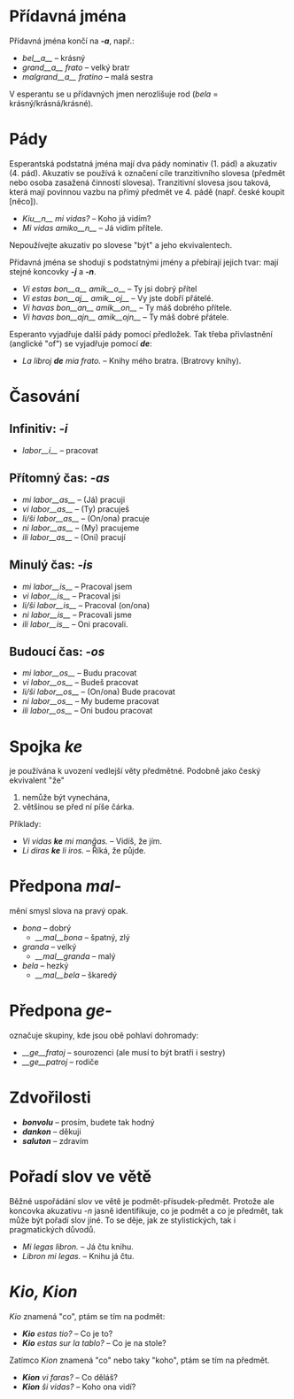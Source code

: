 # Přídavná jména

Přídavná jména končí na *__-a__*, např.:

- *bel__a__* – krásný
- *grand__a__ frato* – velký bratr
- *malgrand__a__ fratino* – malá sestra

V esperantu se u přídavných jmen nerozlišuje rod (*bela* = krásný/krásná/krásné).

# Pády

Esperantská podstatná jména mají dva pády nominativ (1. pád) a akuzativ (4. pád). Akuzativ se používá k označení cíle tranzitivního slovesa (předmět nebo osoba zasažená činností slovesa). Tranzitivní slovesa jsou taková, která mají povinnou vazbu na přímý předmět ve 4. pádě (např. české koupit [něco]).

- *Kiu__n__ mi vidas?* – Koho já vidím?
- *Mi vidas amiko__n__* – Já vidím přítele.

Nepoužívejte akuzativ po slovese "být" a jeho ekvivalentech.

Přídavná jména se shodují s podstatnými jmény a přebírají jejich tvar: mají stejné koncovky *__-j__* a *__-n__*.

- *Vi estas bon__a__ amik__o__* – Ty jsi dobrý přítel
- *Vi estas bon__aj__ amik__oj__* – Vy jste dobří přátelé.
- *Vi havas bon__an__ amik__on__* – Ty máš dobrého přítele.
- *Vi havas bon__ajn__ amik__ojn__* – Ty máš dobré přátele.

Esperanto vyjadřuje další pády pomocí předložek. Tak třeba přivlastnění (anglické "of") se vyjadřuje pomocí *__de__*:

- *La libroj __de__ mia frato.* – Knihy mého bratra. (Bratrovy knihy).

# Časování

## Infinitiv: *-i*
  
- *labor__i__*          – pracovat

## Přítomný čas: *-as*

- *mi labor__as__*      – (Já) pracuji
- *vi labor__as__*      – (Ty) pracuješ
- *li/ŝi labor__as__*   – (On/ona) pracuje
- *ni labor__as__*      – (My) pracujeme
- *ili labor__as__*     – (Oni) pracují

## Minulý čas: *-is*

- *mi labor__is__*      – Pracoval jsem
- *vi labor__is__*      – Pracoval jsi
- *li/ŝi labor__is__*   – Pracoval (on/ona)
- *ni labor__is__*      – Pracovali jsme
- *ili labor__is__*     – Oni pracovali.

## Budoucí čas: *-os*

- *mi labor__os__*      – Budu pracovat
- *vi labor__os__*      – Budeš pracovat
- *li/ŝi labor__os__*   – (On/ona) Bude pracovat
- *ni labor__os__*      – My budeme pracovat
- *ili labor__os__*     – Oni budou pracovat

# Spojka *ke*

je používána k uvození vedlejší věty předmětné. Podobně jako český ekvivalent "že"

1. nemůže být vynechána,
2. většinou se před ní píše čárka.

Příklady:

- *Vi vidas __ke__ mi manĝas.* – Vidíš, že jím.
- *Li diras __ke__ li iros.* – Říká, že půjde.

# Předpona *mal-*

mění smysl slova na pravý opak.

- *bona* – dobrý
  - *__mal__bona* – špatný, zlý
- *granda* – velký
  - *__mal__granda* – malý
- *bela* – hezký
  - *__mal__bela* – škaredý

# Předpona *ge-*

označuje skupiny, kde jsou obě pohlaví dohromady:

- *__ge__fratoj* – sourozenci (ale musí to být bratři i sestry)
- *__ge__patroj* – rodiče

# Zdvořilosti

- *__bonvolu__* – prosím, budete tak hodný
- *__dankon__* – děkuji
- *__saluton__* – zdravím

# Pořadí slov ve větě

Běžné uspořádání slov ve větě je podmět-přísudek-předmět. Protože ale koncovka akuzativu *-n* jasně identifikuje, co je podmět a co je předmět, tak může být pořadí slov jiné. To se děje, jak ze stylistických, tak i pragmatických důvodů.

- *Mi legas libron.* – Já čtu knihu.
- *Libron mi legas.* – Knihu já čtu.

# *Kio, Kion*

*Kio* znamená "co", ptám se tím na podmět:

- *__Kio__ estas tio?* – Co je to?
- *__Kio__ estas sur la tablo?* – Co je na stole?

Zatímco *Kion* znamená "co" nebo taky "koho", ptám se tím na předmět. 

- *__Kion__ vi faras?* – Co děláš?
- *__Kion__ ŝi vidas?* – Koho ona vidí?

